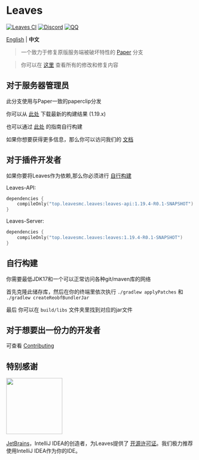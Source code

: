 Leaves
===========

[![Leaves CI](https://github.com/LeavesMC/Leaves/actions/workflows/leaves.yml/badge.svg)](https://github.com/LeavesMC/Leaves/actions/workflows/leaves.yml)
[![Discord](https://badgen.net/discord/online-members/5hgtU72w33?icon=discord&label=Discord&list=what)](https://discord.gg/5hgtU72w33)
[![QQ](https://img.shields.io/badge/QQ-603461533-blue)](http://qm.qq.com/cgi-bin/qm/qr?_wv=1027&k=YZCUmBIMQIoKIdoSohMN4nVI4SHuwwJC&authKey=0GotlXL9HYCYQk3oPARGPS920kJL8xQ3radhaAGj4A9z6OgSnKQRK5U6ManMrMuK&noverify=0&group_code=603461533)

[English](https://github.com/LeavesMC/Leaves/blob/master/README.md) | **中文**

> 一个致力于修复原版服务端被破坏特性的 [Paper](https://github.com/PaperMC/Paper) 分支

> 你可以在 [这里](https://github.com/LeavesMC/Leaves/blob/master/docs/MODIFICATION_cn.md) 查看所有的修改和修复内容

## 对于服务器管理员
此分支使用与Paper一致的paperclip分发

你可以从 [此处](https://github.com/LeavesMC/Leaves/releases) 下载最新的构建结果 (1.19.x)

也可以通过 [此处](https://github.com/LeavesMC/Leaves/blob/master/README_cn.md#自行构建) 的指南自行构建

如果你想要获得更多信息，那么你可以访问我们的 [文档](https://docs.leavesmc.top/zh/leaves)

## 对于插件开发者
如果你要将Leaves作为依赖,那么你必须进行 [自行构建](https://github.com/LeavesMC/Leaves/blob/master/README_cn.md#自行构建)

Leaves-API:
```kotlin
dependencies {
    compileOnly("top.leavesmc.leaves:leaves-api:1.19.4-R0.1-SNAPSHOT")
}
 ```

Leaves-Server:
```kotlin
dependencies {
    compileOnly("top.leavesmc.leaves:leaves:1.19.4-R0.1-SNAPSHOT")
}
 ```

## 自行构建

你需要最低JDK17和一个可以正常访问各种git/maven库的网络

首先克隆此储存库，然后在你的终端里依次执行 `./gradlew applyPatches` 和 `./gradlew createReobfBundlerJar`

最后 你可以在 `build/libs` 文件夹里找到对应的jar文件

## 对于想要出一份力的开发者

可查看 [Contributing](https://github.com/LeavesMC/Leaves/blob/master/docs/CONTRIBUTING_cn.md)

## 特别感谢

[<img src="https://user-images.githubusercontent.com/21148213/121807008-8ffc6700-cc52-11eb-96a7-2f6f260f8fda.png" alt="" width="150">](https://www.jetbrains.com)

[JetBrains](https://www.jetbrains.com/)，IntelliJ IDEA的创造者，为Leaves提供了 [开源许可证](https://www.jetbrains.com/opensource/)。我们极力推荐使用IntelliJ IDEA作为你的IDE。


